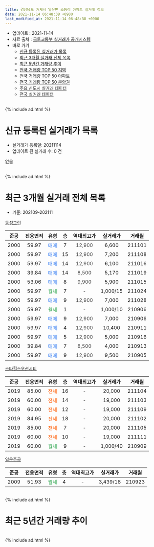 ```yaml
---
title: 경상남도 거제시 일운면 소동리 아파트 실거래 정보
date: 2021-11-14 06:48:38 +0900
last_modified_at: 2021-11-14 06:48:38 +0900
---
```


* 업데이트 : 2021-11-14
* 자료 출처 : [국토교통부 실거래가 공개시스템](http://rt.molit.go.kr)
* 바로 가기
    * [신규 등록된 실거래가 목록](#신규-등록된-실거래가-목록)
    * [최근 3개월 실거래 전체 목록](#최근-3개월-실거래-전체-목록)
    * [최근 5년간 거래량 추이](#최근-5년간-거래량-추이)
    * [전국 거래량 TOP 50 지역](https://inasie.github.io/apt-trade-info/최근-3개월-전국에서-가장-거래가-많이-발생한-지역)
    * [전국 거래량 TOP 50 아파트](https://inasie.github.io/apt-trade-info/최근-3개월-전국에서-가장-거래가-많이-발생한-아파트)
    * [전국 거래량 TOP 50 분양권](https://inasie.github.io/apt-trade-info/최근-3개월-전국에서-가장-거래가-많이-발생한-분양권)
    * [주요 신도시 실거래 데이터](https://inasie.github.io/apt-trade-info/주요-신도시)
    * [전국 실거래 데이터](https://inasie.github.io/apt-trade-info/전국)
<br>
{% include ad.html %}
<br>

# 신규 등록된 실거래가 목록
* 실거래가 등록일: 20211114
* 업데이트 된 실거래 수: 0 건

없음

<br>
{% include ad.html %}
<br>

# 최근 3개월 실거래 전체 목록
* 기준: 202109-202111


[동성그린](https://search.naver.com/search.naver?query=%EA%B2%BD%EC%83%81%EB%82%A8%EB%8F%84+%EA%B1%B0%EC%A0%9C%EC%8B%9C+%EC%9D%BC%EC%9A%B4%EB%A9%B4+%EC%86%8C%EB%8F%99%EB%A6%AC+%EB%8F%99%EC%84%B1%EA%B7%B8%EB%A6%B0)

|준공|전용면적|유형|층|역대최고가|실거래가|거래월|
|:---:|:---:|:---:|:---:|:---:|:---:|:---:|
|2000|59.97|<span style="color:#4285f3">매매</span>|7|<span style="color:#444444">12,900</span>|6,600|211101|
|2000|59.97|<span style="color:#4285f3">매매</span>|15|<span style="color:#444444">12,900</span>|7,200|211108|
|2000|59.97|<span style="color:#4285f3">매매</span>|14|<span style="color:#444444">12,900</span>|6,100|211016|
|2000|39.84|<span style="color:#4285f3">매매</span>|14|<span style="color:#444444">8,500</span>|5,170|211019|
|2000|53.06|<span style="color:#4285f3">매매</span>|8|<span style="color:#444444">9,900</span>|5,900|211015|
|2000|59.97|<span style="color:#34a853">월세</span>|7|<span style="color:#444444">-</span>|1,000/15|211024|
|2000|59.97|<span style="color:#4285f3">매매</span>|9|<span style="color:#444444">12,900</span>|7,000|211028|
|2000|59.97|<span style="color:#34a853">월세</span>|1|<span style="color:#444444">-</span>|1,000/10|210906|
|2000|59.97|<span style="color:#4285f3">매매</span>|9|<span style="color:#444444">12,900</span>|7,000|210906|
|2000|59.97|<span style="color:#4285f3">매매</span>|4|<span style="color:#444444">12,900</span>|10,400|210911|
|2000|59.97|<span style="color:#4285f3">매매</span>|5|<span style="color:#444444">12,900</span>|5,000|210916|
|2000|39.84|<span style="color:#4285f3">매매</span>|7|<span style="color:#444444">8,500</span>|4,000|210913|
|2000|59.97|<span style="color:#4285f3">매매</span>|9|<span style="color:#444444">12,900</span>|9,500|210905|

[스타힐스오션시티](https://search.naver.com/search.naver?query=%EA%B2%BD%EC%83%81%EB%82%A8%EB%8F%84+%EA%B1%B0%EC%A0%9C%EC%8B%9C+%EC%9D%BC%EC%9A%B4%EB%A9%B4+%EC%86%8C%EB%8F%99%EB%A6%AC+%EC%8A%A4%ED%83%80%ED%9E%90%EC%8A%A4%EC%98%A4%EC%85%98%EC%8B%9C%ED%8B%B0)

|준공|전용면적|유형|층|역대최고가|실거래가|거래월|
|:---:|:---:|:---:|:---:|:---:|:---:|:---:|
|2019|85.00|<span style="color:#ff5a00">전세</span>|16|<span style="color:#444444">-</span>|20,000|211104|
|2019|60.00|<span style="color:#ff5a00">전세</span>|14|<span style="color:#444444">-</span>|19,000|211103|
|2019|60.00|<span style="color:#ff5a00">전세</span>|12|<span style="color:#444444">-</span>|19,000|211109|
|2019|84.95|<span style="color:#ff5a00">전세</span>|18|<span style="color:#444444">-</span>|20,000|211102|
|2019|85.00|<span style="color:#ff5a00">전세</span>|7|<span style="color:#444444">-</span>|20,000|211105|
|2019|60.00|<span style="color:#ff5a00">전세</span>|10|<span style="color:#444444">-</span>|19,000|211111|
|2019|60.00|<span style="color:#34a853">월세</span>|9|<span style="color:#444444">-</span>|1,000/40|210909|

[일운주공](https://search.naver.com/search.naver?query=%EA%B2%BD%EC%83%81%EB%82%A8%EB%8F%84+%EA%B1%B0%EC%A0%9C%EC%8B%9C+%EC%9D%BC%EC%9A%B4%EB%A9%B4+%EC%86%8C%EB%8F%99%EB%A6%AC+%EC%9D%BC%EC%9A%B4%EC%A3%BC%EA%B3%B5)

|준공|전용면적|유형|층|역대최고가|실거래가|거래월|
|:---:|:---:|:---:|:---:|:---:|:---:|:---:|
|2009|51.93|<span style="color:#34a853">월세</span>|4|<span style="color:#444444">-</span>|3,439/18|210923|


<br>
{% include ad.html %}
<br>

# 최근 5년간 거래량 추이


<div style="width:100%;">
    <canvas id="deal_progress" height="200"></canvas>
</div>

<script>
new Chart(document.getElementById("deal_progress"), {
    type: 'line',
    data: {
        labels: ['201611','201612','201701','201702','201703','201704','201705','201706','201707','201708','201709','201710','201711','201712','201801','201802','201803','201804','201805','201806','201807','201808','201809','201810','201811','201812','201901','201902','201903','201904','201905','201906','201907','201908','201909','201910','201911','201912','202001','202002','202003','202004','202005','202006','202007','202008','202009','202010','202011','202012','202101','202102','202103','202104','202105','202106','202107','202108','202109','202110','202111'],
        datasets: [{
            label: '매매',
            pointRadius: 1,
            data: [4, 0, 0, 2, 2, 2, 0, 2, 2, 0, 2, 3, 1, 2, 3, 0, 0, 0, 0, 2, 3, 1, 0, 2, 2, 1, 1, 1, 3, 2, 2, 3, 0, 1, 1, 2, 3, 0, 0, 0, 2, 2, 1, 4, 3, 8, 1, 2, 3, 6, 4, 3, 1, 10, 18, 4, 3, 11, 5, 4, 2],
            borderColor: "rgba(255, 201, 14, 1)",
            backgroundColor: "rgba(255, 201, 14, 0.5)",
            fill: false,
            lineTension: 0
        },{
            label: '전월세',
            pointRadius: 1,
            data: [2, 3, 1, 3, 6, 1, 4, 5, 24, 8, 6, 1, 5, 6, 10, 4, 4, 2, 3, 0, 1, 0, 2, 2, 2, 2, 2, 1, 0, 0, 0, 2, 5, 0, 2, 2, 32, 111, 39, 6, 6, 1, 1, 3, 3, 2, 2, 1, 4, 3, 2, 2, 2, 4, 4, 1, 3, 3, 3, 1, 6],
            borderColor: "rgba(0, 141, 185, 1)",
            backgroundColor: "rgba(0, 141, 185, 0.5)",
            fill: false,
            lineTension: 0
        }
        ]
    },
    options: {
        responsive: true,
        title: {
            display: false
        },
        tooltips: {
            mode: 'index',
            intersect: false
        },
        hover: {
            mode: 'nearest',
            intersect: true
        },
        scales: {
            xAxes: [{
                display: true,
                scaleLabel: {
                    display: true,
                    labelString: '년/월'
                }
            }],
            yAxes: [{
                display: true,
                ticks: {
                    suggestedMin: 0,
                },
                scaleLabel: {
                    display: true,
                    labelString: '실거래 수'
                }
            }]
        }
    }
});

</script>


<br>
{% include ad.html %}
<br>

